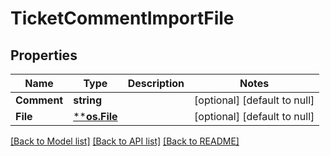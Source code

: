# TicketCommentImportFile

## Properties
Name | Type | Description | Notes
------------ | ------------- | ------------- | -------------
**Comment** | **string** |  | [optional] [default to null]
**File** | [****os.File**](*os.File.md) |  | [optional] [default to null]

[[Back to Model list]](../README.md#documentation-for-models) [[Back to API list]](../README.md#documentation-for-api-endpoints) [[Back to README]](../README.md)

